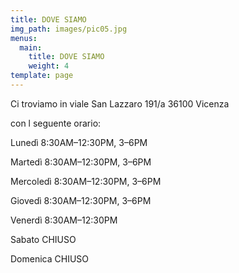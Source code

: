 ```yaml
---
title: DOVE SIAMO
img_path: images/pic05.jpg
menus:
  main:
    title: DOVE SIAMO
    weight: 4
template: page
---
```

Ci troviamo in viale San Lazzaro 191/a 36100 Vicenza

con l seguente orario:

Lunedì	         8:30AM–12:30PM, 3–6PM

Martedì	         8:30AM–12:30PM, 3–6PM

Mercoledì	 8:30AM–12:30PM, 3–6PM

Giovedì	         8:30AM–12:30PM, 3–6PM

Venerdì	         8:30AM–12:30PM

Sabato	         CHIUSO

Domenica	 CHIUSO
